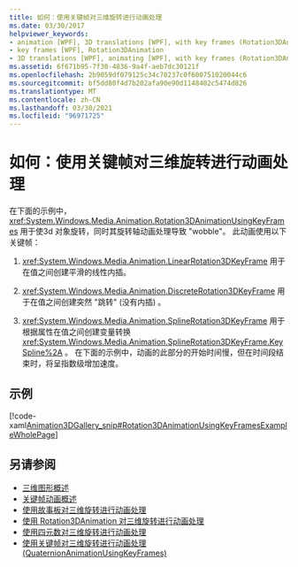 ```yaml
---
title: 如何：使用关键帧对三维旋转进行动画处理
ms.date: 03/30/2017
helpviewer_keywords:
- animation [WPF], 3D translations [WPF], with key frames (Rotation3DAnimation)
- key frames [WPF], Rotation3DAnimation
- 3D translations [WPF], animating [WPF], with key frames (Rotation3DAnimation)
ms.assetid: 6f671b95-7f30-4836-9a4f-aeb7dc30121f
ms.openlocfilehash: 2b9059df079125c34c70237c0f600751020044c6
ms.sourcegitcommit: bf5dd80f4d7b202afa90e90d1148402c5474d826
ms.translationtype: MT
ms.contentlocale: zh-CN
ms.lasthandoff: 03/30/2021
ms.locfileid: "96971725"
---
```

# <a name="how-to-animate-a-3d-rotation-using-key-frames"></a>如何：使用关键帧对三维旋转进行动画处理
在下面的示例中， <xref:System.Windows.Media.Animation.Rotation3DAnimationUsingKeyFrames> 用于使3d 对象旋转，同时其旋转轴动画处理导致 "wobble"。 此动画使用以下关键帧：  
  
1. <xref:System.Windows.Media.Animation.LinearRotation3DKeyFrame> 用于在值之间创建平滑的线性内插。  
  
2. <xref:System.Windows.Media.Animation.DiscreteRotation3DKeyFrame> 用于在值之间创建突然 "跳转" (没有内插) 。  
  
3. <xref:System.Windows.Media.Animation.SplineRotation3DKeyFrame> 用于根据属性在值之间创建变量转换 <xref:System.Windows.Media.Animation.SplineRotation3DKeyFrame.KeySpline%2A> 。 在下面的示例中，动画的此部分的开始时间慢，但在时间段结束时，将呈指数级增加速度。  
  
## <a name="example"></a>示例  
 [!code-xaml[Animation3DGallery_snip#Rotation3DAnimationUsingKeyFramesExampleWholePage](~/samples/snippets/csharp/VS_Snippets_Wpf/Animation3DGallery_snip/CS/Rotation3DAnimationUsingKeyFramesExample.xaml#rotation3danimationusingkeyframesexamplewholepage)]  
  
## <a name="see-also"></a>另请参阅

- [三维图形概述](3-d-graphics-overview.md)
- [关键帧动画概述](key-frame-animations-overview.md)
- [使用故事板对三维旋转进行动画处理](how-to-animate-a-3-d-rotation-using-storyboards.md)
- [使用 Rotation3DAnimation 对三维旋转进行动画处理](how-to-animate-a-3-d-rotation-using-rotation3danimation.md)
- [使用四元数对三维旋转进行动画处理](how-to-animate-a-3-d-rotation-using-quaternions.md)
- [使用关键帧对三维旋转进行动画处理 (QuaternionAnimationUsingKeyFrames)](animate-a-3-d-rotation-quaternionanimationusingkeyframes.md)
